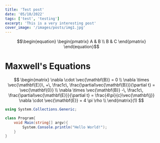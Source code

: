 ```yaml
---
title: 'Test post'
date: '05/10/2022'
tags: ['test', 'testing']
excerpt: 'This is a very interesting post'
cover_image: '/images/posts/img1.jpg'
---
```


$$\begin{equation}
  \begin{pmatrix}
    A & B \\ B & C
  \end{pmatrix} 
\end{equation}$$

# Maxwell's Equations
$$
\begin{matrix}
\nabla \cdot \vec{\mathbf{B}}  = 0 \\
\nabla \times \vec{\mathbf{E}}\, +\, \frac1c\, \frac{\partial\vec{\mathbf{B}}}{\partial t}  = \vec{\mathbf{0}} \\
\nabla \times \vec{\mathbf{B}} -\, \frac1c\, \frac{\partial\vec{\mathbf{E}}}{\partial t} = \frac{4\pi}{c}\vec{\mathbf{j}}    \nabla \cdot \vec{\mathbf{E}} = 4 \pi \rho \\
\end{matrix}(1)
$$

```csharp
using System.Collections.Generic;

class Program{
	void Main(string[] argv){
		System.Console.println("Hello World!");
	}
}
```